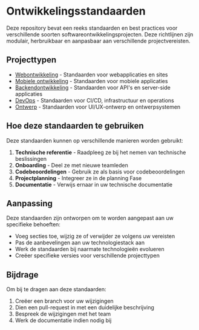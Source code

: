 # Ontwikkelingsstandaarden

Deze repository bevat een reeks standaarden en best practices voor verschillende soorten softwareontwikkelingsprojecten. Deze richtlijnen zijn modulair, herbruikbaar en aanpasbaar aan verschillende projectvereisten.

## Projecttypen

- [Webontwikkeling](web/README.md) - Standaarden voor webapplicaties en sites
- [Mobiele ontwikkeling](mobile/README.md) - Standaarden voor mobiele applicaties
- [Backendontwikkeling](backend/README.md) - Standaarden voor API's en server-side applicaties
- [DevOps](devops/README.md) - Standaarden voor CI/CD, infrastructuur en operations
- [Ontwerp](design/README.md) - Standaarden voor UI/UX-ontwerp en ontwerpsystemen

## Hoe deze standaarden te gebruiken

Deze standaarden kunnen op verschillende manieren worden gebruikt:

1. **Technische referentie** - Raadpleeg ze bij het nemen van technische beslissingen
2. **Onboarding** - Deel ze met nieuwe teamleden
3. **Codebeoordelingen** - Gebruik ze als basis voor codebeoordelingen
4. **Projectplanning** - Integreer ze in de planning Fase 
5. **Documentatie** - Verwijs ernaar in uw technische documentatie

## Aanpassing

Deze standaarden zijn ontworpen om te worden aangepast aan uw specifieke behoeften:

- Voeg secties toe, wijzig ze of verwijder ze volgens uw vereisten
- Pas de aanbevelingen aan uw technologiestack aan
- Werk de standaarden bij naarmate technologieën evolueren
- Creëer specifieke versies voor verschillende projecttypen

## Bijdrage

Om bij te dragen aan deze standaarden:

1. Creëer een branch voor uw wijzigingen
2. Dien een pull-request in met een duidelijke beschrijving
3. Bespreek de wijzigingen met het team
4. Werk de documentatie indien nodig bij